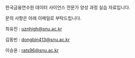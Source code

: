 한국금융연수원 데이터 사이언스 전문가 양성 과정 실습 자료입니다.

문의 사항은 아래 이메일로 부탁드립니다.

최유진 : uznhigh@snu.ac.kr

김동빈 : dongbin413@snu.ac.kr

이승윤 : rats96@snu.ac.kr
